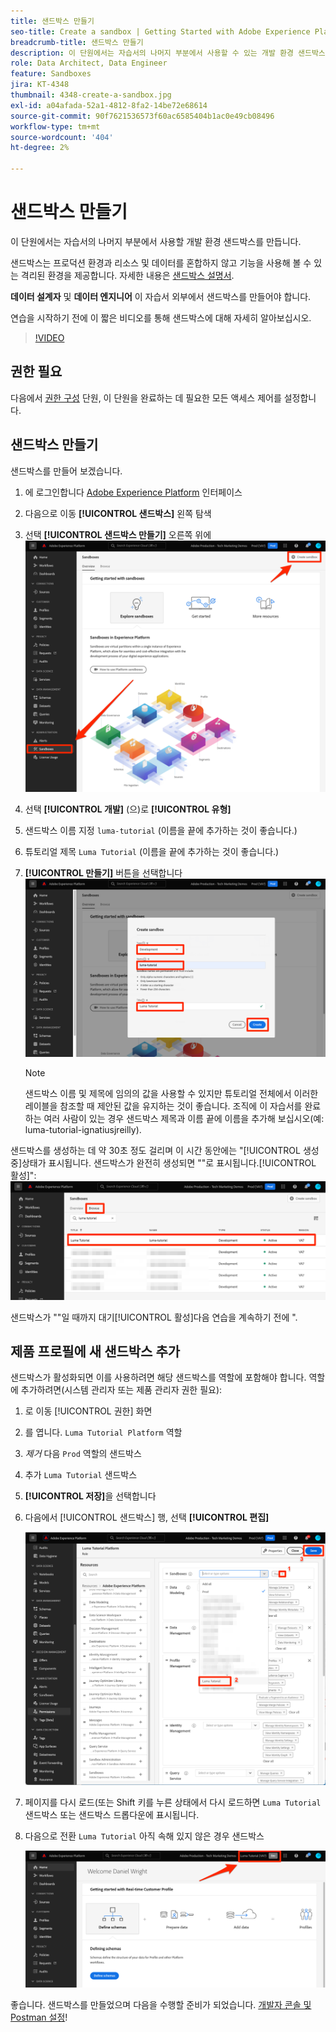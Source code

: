 ```yaml
---
title: 샌드박스 만들기
seo-title: Create a sandbox | Getting Started with Adobe Experience Platform for Data Architects and Data Engineers
breadcrumb-title: 샌드박스 만들기
description: 이 단원에서는 자습서의 나머지 부분에서 사용할 수 있는 개발 환경 샌드박스를 만듭니다.
role: Data Architect, Data Engineer
feature: Sandboxes
jira: KT-4348
thumbnail: 4348-create-a-sandbox.jpg
exl-id: a04afada-52a1-4812-8fa2-14be72e68614
source-git-commit: 90f7621536573f60ac6585404b1ac0e49cb08496
workflow-type: tm+mt
source-wordcount: '404'
ht-degree: 2%

---
```


# 샌드박스 만들기

<!--25min-->

이 단원에서는 자습서의 나머지 부분에서 사용할 개발 환경 샌드박스를 만듭니다.

샌드박스는 프로덕션 환경과 리소스 및 데이터를 혼합하지 않고 기능을 사용해 볼 수 있는 격리된 환경을 제공합니다. 자세한 내용은 [샌드박스 설명서](https://experienceleague.adobe.com/docs/experience-platform/sandbox/home.html?lang=ko).

**데이터 설계자** 및 **데이터 엔지니어** 이 자습서 외부에서 샌드박스를 만들어야 합니다.

연습을 시작하기 전에 이 짧은 비디오를 통해 샌드박스에 대해 자세히 알아보십시오.
>[!VIDEO](https://video.tv.adobe.com/v/29838/?quality=12&learn=on)

## 권한 필요

다음에서 [권한 구성](configure-permissions.md) 단원, 이 단원을 완료하는 데 필요한 모든 액세스 제어를 설정합니다.

<!--
* Permission items **[!UICONTROL Sandbox Administration]** > **[!UICONTROL View Sandboxes]** and **[!UICONTROL Manage Sandboxes]**
* Permission item **[!UICONTROL Sandboxes]** > **[!UICONTROL Prod]**
* User-role access to the `Luma Tutorial Platform` product profile
* Admin-level access to the `Luma Tutorial Platform` product profile
-->

## 샌드박스 만들기

샌드박스를 만들어 보겠습니다.

1. 에 로그인합니다 [Adobe Experience Platform](https://experience.adobe.com/platform) 인터페이스
1. 다음으로 이동 **[!UICONTROL 샌드박스]** 왼쪽 탐색
1. 선택 **[!UICONTROL 샌드박스 만들기]** 오른쪽 위에
   ![샌드박스 만들기 를 선택합니다](assets/sandbox-createSandbox.png)

1. 선택 **[!UICONTROL 개발]** (으)로 **[!UICONTROL 유형]**
1. 샌드박스 이름 지정 `luma-tutorial` (이름을 끝에 추가하는 것이 좋습니다.)
1. 튜토리얼 제목 `Luma Tutorial` (이름을 끝에 추가하는 것이 좋습니다.)
1. **[!UICONTROL 만들기]** 버튼을 선택합니다
   ![샌드박스 만들기](assets/sandbox-nameSandbox.png)
   >[!NOTE]
   >
   >샌드박스 이름 및 제목에 임의의 값을 사용할 수 있지만 튜토리얼 전체에서 이러한 레이블을 참조할 때 제안된 값을 유지하는 것이 좋습니다. 조직에 이 자습서를 완료하는 여러 사람이 있는 경우 샌드박스 제목과 이름 끝에 이름을 추가해 보십시오(예: luma-tutorial-ignatiusjreilly).

샌드박스를 생성하는 데 약 30초 정도 걸리며 이 시간 동안에는 &quot;[!UICONTROL 생성 중]상태가 표시됩니다. 샌드박스가 완전히 생성되면 &quot;&quot;로 표시됩니다.[!UICONTROL 활성]&quot;:
![활성 상태](assets/sandbox-active.png)

샌드박스가 &quot;&quot;일 때까지 대기[!UICONTROL 활성]다음 연습을 계속하기 전에 &quot;.

## 제품 프로필에 새 샌드박스 추가

샌드박스가 활성화되면 이를 사용하려면 해당 샌드박스를 역할에 포함해야 합니다. 역할에 추가하려면(시스템 관리자 또는 제품 관리자 권한 필요):

1. 로 이동 [!UICONTROL 권한] 화면
1. 를 엽니다. `Luma Tutorial Platform` 역할
1. _제거_ 다음 `Prod` 역할의 샌드박스
1. 추가 `Luma Tutorial` 샌드박스
1. **[!UICONTROL 저장]**&#x200B;을 선택합니다
1. 다음에서 [!UICONTROL 샌드박스] 행, 선택 **[!UICONTROL 편집]**

   ![Luma 튜토리얼 추가](assets/sandbox-addLumaTutorial.png)

1. 페이지를 다시 로드(또는 Shift 키를 누른 상태에서 다시 로드하면 `Luma Tutorial` 샌드박스 또는 샌드박스 드롭다운에 표시됩니다.
1. 다음으로 전환 `Luma Tutorial` 아직 속해 있지 않은 경우 샌드박스

   ![샌드박스 확인](assets/sandbox-confirmDropdown.png)

좋습니다. 샌드박스를 만들었으며 다음을 수행할 준비가 되었습니다. [개발자 콘솔 및 Postman 설정](set-up-developer-console-and-postman.md)!
